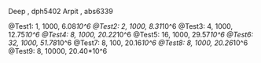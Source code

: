 Deep , dph5402
Arpit , abs6339




@Test1: 1, 1000, 6.08*10^6
@Test2: 2, 1000, 8.31*10^6
@Test3: 4, 1000, 12.75*10^6
@Test4: 8, 1000, 20.22*10^6
@Test5: 16, 1000, 29.57*10^6
@Test6: 32, 1000, 51.78*10^6
@Test7: 8, 100, 20.16*10^6
@Test8: 8, 1000, 20.26*10^6
@Test9: 8, 10000, 20.40*10^6

